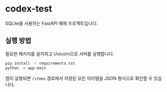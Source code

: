 # codex-test

SQLite를 사용하는 FastAPI 예제 프로젝트입니다.

## 실행 방법

필요한 패키지를 설치하고 Uvicorn으로 서버를 실행합니다.

```bash
pip install -r requirements.txt
python -m app.main
```

앱이 실행되면 `/items` 경로에서 저장된 모든 아이템을 JSON 형식으로 확인할 수 있습니다.
